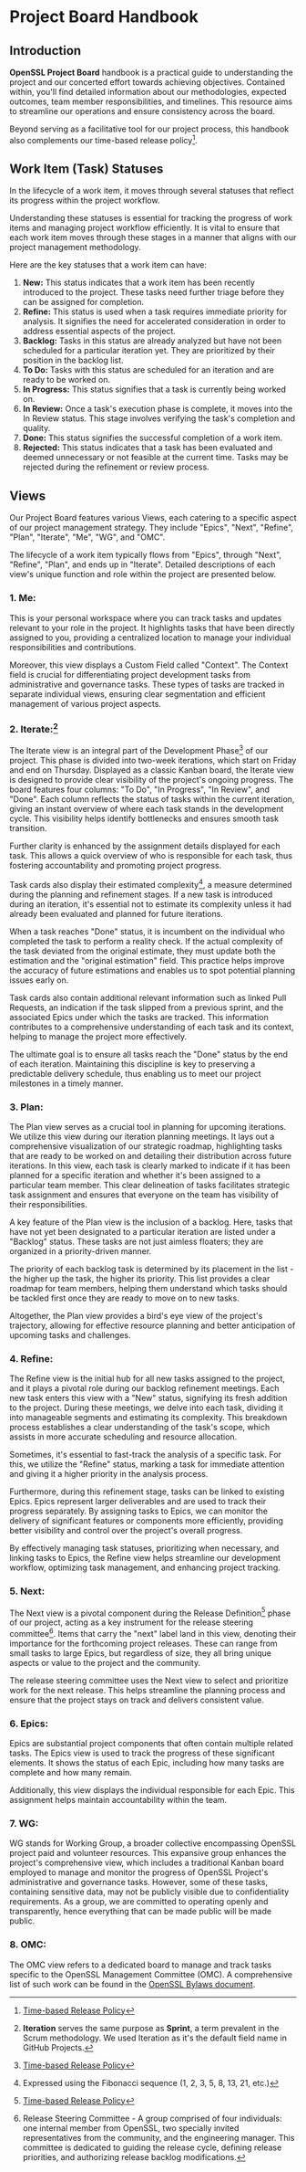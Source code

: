 # Project Board Handbook
## Introduction
**OpenSSL Project Board** handbook is a practical guide to understanding the
project and our concerted effort towards achieving objectives. Contained within,
you'll find detailed information about our methodologies, expected outcomes,
team member responsibilities, and timelines. This resource aims to streamline
our operations and ensure consistency across the board.

Beyond serving as a facilitative tool for our project process, this handbook
also complements our time-based release policy[^1].

## Work Item (Task) Statuses
In the lifecycle of a work item, it moves through several statuses that reflect
its progress within the project workflow.

Understanding these statuses is essential for tracking the progress of work
items and managing project workflow efficiently. It is vital to ensure that each
work item moves through these stages in a manner that aligns with our project
management methodology.

Here are the key statuses that a work item can have:

1. **New:** This status indicates that a work item has been recently introduced
   to the project. These tasks need further triage before they can be assigned
   for completion.
2. **Refine:** This status is used when a task requires immediate priority for
   analysis. It signifies the need for accelerated consideration in order to
   address essential aspects of the project.
3. **Backlog:** Tasks in this status are already analyzed but have not been
   scheduled for a particular iteration yet. They are prioritized by their
   position in the backlog list.
4. **To Do:** Tasks with this status are scheduled for an iteration and are
   ready to be worked on.
5. **In Progress:** This status signifies that a task is currently being worked
   on.
6. **In Review:** Once a task's execution phase is complete, it moves into the
   In Review status. This stage involves verifying the task's completion and
   quality.
7. **Done:** This status signifies the successful completion of a work item.
8. **Rejected:** This status indicates that a task has been evaluated and deemed
   unnecessary or not feasible at the current time. Tasks may be rejected during
   the refinement or review process.

## Views
Our Project Board features various Views, each catering to a specific aspect of
our project management strategy. They include "Epics", "Next", "Refine", "Plan",
"Iterate", "Me", "WG", and "OMC".

The lifecycle of a work item typically flows from "Epics", through "Next",
"Refine", "Plan", and ends up in "Iterate". Detailed descriptions of each view's
unique function and role within the project are presented below.

### 1. Me:
This is your personal workspace where you can track tasks and updates relevant
to your role in the project. It highlights tasks that have been directly
assigned to you, providing a centralized location to manage your individual
responsibilities and contributions.

Moreover, this view displays a Custom Field called "Context". The Context field
is crucial for differentiating project development tasks from administrative and
governance tasks. These types of tasks are tracked in separate individual views,
ensuring clear segmentation and efficient management of various project aspects.

### 2. Iterate:[^2]
The Iterate view is an integral part of the Development Phase[^1] of our
project. This phase is divided into two-week iterations, which start on Friday
and end on Thursday. Displayed as a classic Kanban board, the Iterate view is
designed to provide clear visibility of the project's ongoing progress. The
board features four columns: "To Do", "In Progress", "In Review", and "Done".
Each column reflects the status of tasks within the current iteration, giving an
instant overview of where each task stands in the development cycle. This
visibility helps identify bottlenecks and ensures smooth task transition.

Further clarity is enhanced by the assignment details displayed for each task.
This allows a quick overview of who is responsible for each task, thus fostering
accountability and promoting project progress.

Task cards also display their estimated complexity[^3], a measure determined
during the planning and refinement stages. If a new task is introduced during an
iteration, it's essential not to estimate its complexity unless it had already
been evaluated and planned for future iterations.

When a task reaches "Done" status, it is incumbent on the individual who
completed the task to perform a reality check. If the actual complexity of the
task deviated from the original estimate, they must update both the estimation
and the "original estimation" field. This practice helps improve the accuracy of
future estimations and enables us to spot potential planning issues early on.

Task cards also contain additional relevant information such as linked Pull
Requests, an indication if the task slipped from a previous sprint, and the
associated Epics under which the tasks are tracked. This information contributes
to a comprehensive understanding of each task and its context, helping to manage
the project more effectively.

The ultimate goal is to ensure all tasks reach the "Done" status by the end of
each iteration. Maintaining this discipline is key to preserving a predictable
delivery schedule, thus enabling us to meet our project milestones in a timely
manner.

### 3. Plan: 
The Plan view serves as a crucial tool in planning for upcoming iterations. We
utilize this view during our iteration planning meetings. It lays out a
comprehensive visualization of our strategic roadmap, highlighting tasks that
are ready to be worked on and detailing their distribution across future
iterations. In this view, each task is clearly marked to indicate if it has been
planned for a specific iteration and whether it's been assigned to a particular
team member. This clear delineation of tasks facilitates strategic task
assignment and ensures that everyone on the team has visibility of their
responsibilities.

A key feature of the Plan view is the inclusion of a backlog. Here, tasks that
have not yet been designated to a particular iteration are listed under a
"Backlog" status. These tasks are not just aimless floaters; they are organized
in a priority-driven manner.

The priority of each backlog task is determined by its placement in the list -
the higher up the task, the higher its priority. This list provides a clear
roadmap for team members, helping them understand which tasks should be tackled
first once they are ready to move on to new tasks.

Altogether, the Plan view provides a bird's eye view of the project's
trajectory, allowing for effective resource planning and better anticipation of
upcoming tasks and challenges.

### 4. Refine:
The Refine view is the initial hub for all new tasks assigned to the project,
and it plays a pivotal role during our backlog refinement meetings. Each new
task enters this view with a "New" status, signifying its fresh addition to the
project. During these meetings, we delve into each task, dividing it into
manageable segments and estimating its complexity. This breakdown process
establishes a clear understanding of the task's scope, which assists in more
accurate scheduling and resource allocation.

Sometimes, it's essential to fast-track the analysis of a specific task. For
this, we utilize the "Refine" status, marking a task for immediate attention and
giving it a higher priority in the analysis process.

Furthermore, during this refinement stage, tasks can be linked to existing
Epics. Epics represent larger deliverables and are used to track their progress
separately. By assigning tasks to Epics, we can monitor the delivery of
significant features or components more efficiently, providing better visibility
and control over the project's overall progress.

By effectively managing task statuses, prioritizing when necessary, and linking
tasks to Epics, the Refine view helps streamline our development workflow,
optimizing task management, and enhancing project tracking.

### 5. Next:
The Next view is a pivotal component during the Release Definition[^1] phase of
our project, acting as a key instrument for the release steering committee[^4].
Items that carry the "next" label land in this view, denoting their importance
for the forthcoming project releases. These can range from small tasks to large
Epics, but regardless of size, they all bring unique aspects or value to the
project and the community.

The release steering committee uses the Next view to select and prioritize work
for the next release. This helps streamline the planning process and ensure that
the project stays on track and delivers consistent value.

### 6. Epics:
Epics are substantial project components that often contain multiple related
tasks. The Epics view is used to track the progress of these significant
elements. It shows the status of each Epic, including how many tasks are
complete and how many remain.

Additionally, this view displays the individual responsible for each Epic. This
assignment helps maintain accountability within the team.

### 7. WG:
WG stands for Working Group, a broader collective encompassing OpenSSL project
paid and volunteer resources. This expansive group enhances the project's
comprehensive view, which includes a traditional Kanban board employed to manage
and monitor the progress of OpenSSL Project's administrative and governance
tasks. However, some of these tasks, containing sensitive data, may not be
publicly visible due to confidentiality requirements. As a group, we are
committed to operating openly and transparently, hence everything that can be
made public will be made public.

### 8. OMC:
The OMC view refers to a dedicated board to manage and track tasks specific to
the OpenSSL Management Committee (OMC). A comprehensive list of such work can be
found in the [OpenSSL Bylaws document].

[^1]: [Time-based Release Policy](https://www.openssl.org/policies/general/release-policy.html)
[^2]: **Iteration** serves the same purpose as **Sprint**, a term prevalent in
    the Scrum methodology. We used Iteration as it's the default field name in
    GitHub Projects.
[^3]: Expressed using the Fibonacci sequence (1, 2, 3, 5, 8, 13, 21, etc.)
[^4]: Release Steering Committee - A group comprised of four individuals: one
    internal member from OpenSSL, two specially invited representatives from the
    community, and the engineering manager. This committee is dedicated to
    guiding the release cycle, defining release priorities, and authorizing
    release backlog modifications.

[OpenSSL Bylaws document]: https://www.openssl.org/policies/omc-bylaws.html#OMC